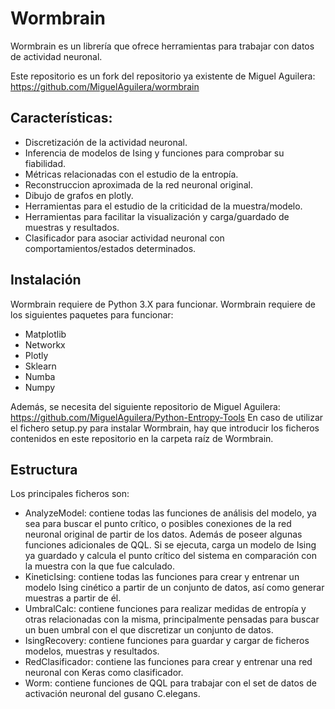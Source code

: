 # Wormbrain
Wormbrain es un librería que ofrece herramientas para trabajar con datos de actividad neuronal.

Este repositorio es un fork del repositorio ya existente de Miguel Aguilera: https://github.com/MiguelAguilera/wormbrain


## Características:

  - Discretización de la actividad neuronal.
  - Inferencia de modelos de Ising y funciones para comprobar su fiabilidad.
  - Métricas relacionadas con el estudio de la entropía.
  - Reconstruccion aproximada de la red neuronal original.
  - Dibujo de grafos en plotly.
  - Herramientas para el estudio de la criticidad de la muestra/modelo.
  - Herramientas para facilitar la visualización y carga/guardado de muestras y resultados.
  - Clasificador para asociar actividad neuronal con comportamientos/estados determinados.

## Instalación

Wormbrain requiere de Python 3.X para funcionar.
Wormbrain requiere de los siguientes paquetes para funcionar:

 - Matplotlib
 - Networkx
 - Plotly
 - Sklearn
 - Numba
 - Numpy

Además, se necesita del siguiente repositorio de Miguel Aguilera: https://github.com/MiguelAguilera/Python-Entropy-Tools
En caso de utilizar el fichero setup.py para instalar Wormbrain, hay que introducir los ficheros contenidos en este repositorio en la carpeta raíz de Wormbrain.

## Estructura
Los principales ficheros son:

- AnalyzeModel: contiene todas las funciones de análisis del modelo, ya sea para buscar el punto crítico, o posibles conexiones de la red neuronal original de partir de los datos. Además de poseer algunas funciones adicionales de QQL. Si se ejecuta, carga un modelo de Ising ya guardado y calcula el punto crítico del sistema en comparación con la muestra con la que fue calculado.
- KineticIsing: contiene todas las funciones para crear y entrenar un modelo Ising cinético a partir de un conjunto de datos, así como generar muestras a partir de él.
- UmbralCalc: contiene funciones para realizar medidas de entropía y otras relacionadas con la misma, principalmente pensadas para buscar un buen umbral con el que discretizar un conjunto de datos.
- IsingRecovery: contiene funciones para guardar y cargar de ficheros modelos, muestras y resultados.
- RedClasificador: contiene las funciones para crear y entrenar una red neuronal con Keras como clasificador.
- Worm: contiene funciones de QQL para trabajar con el set de datos de activación neuronal del gusano C.elegans.


 
